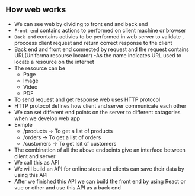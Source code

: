 ## How web works

- We can see web by dividing to front end and back end
- `Front end` contains actions to performed on client machine or browser
- `Back end` contains activies to be performed in web server
to validate , proccess client request and return correct response to the client
- Back end and front end connected by request and the request contains URL(Uniforma resourse locator)
-As the name indicates URL used to locate a resource on the internet
- The resource can be 
    - Page
    - Image
    - Video
    - PDF
- To send request and get response web uses HTTP protocol
- HTTP protocol defines how client and server communicate each other
- We can set different end points on the server to different catagories when we develop web app
- Exmple
    - /products -> To get a list of products
    - /orders -> To get a list of orders
    - /customers -> To get lsit of customers
- The combination of all the above endpoints give an interface between client and server 
- We call this as API
- We will build an API for online store and clients can save their data by using this API
- After we finished this API we can build the front end by using React or vue or other and use this API as a back end
